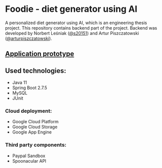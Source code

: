# Foodie - diet generator using AI
A personalized diet generator using AI, which is an engineering thesis project. This repository contains backend part of the project. Backend was developed by Norbert Leśniak ([@s20151](https://www.github.com/s20151)) and Artur Piszczatowski ([@arturpiszczatowski](https://www.github.com/arturpiszczatowski)).

## [Application prototype](https://www.figma.com/file/nU5yYYnof7hcAZRkW5KYeN/Untitled?node-id=0%3A1)

## Used technologies:
- Java 11
- Spring Boot 2.7.5
- MySQL
- JUnit

### Cloud deployment: 
- Google Cloud Platform
- Google Cloud Storage
- Google App Engine

### Third party components:
- Paypal Sandbox
- Spoonacular API 
